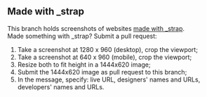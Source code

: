 Made with \_strap
------------
This branch holds screenshots of websites [made with \_strap](https://github.com/ptbello/_strap/blob/master/README.md#made-with-_strap).<br />
Made something with \_strap? Submit a pull request:

1. Take a screenshot at 1280 x 960 (desktop), crop the viewport;
2. Take a screenshot at  640 x 960 (mobile), crop the viewport;
3. Resize both to fit height in a 1444x620 image;
4. Submit the 1444x620 image as pull request to this branch;
5. In the message, specify: live URL, designers' names and URLs, developers' names and URLs.

